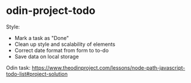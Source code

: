 # odin-project-todo


Style:
- Mark a task as "Done"
- Clean up style and scalability of elements
- Correct date format from form to to-do
- Save data on local storage


Odin task: https://www.theodinproject.com/lessons/node-path-javascript-todo-list#project-solution 




